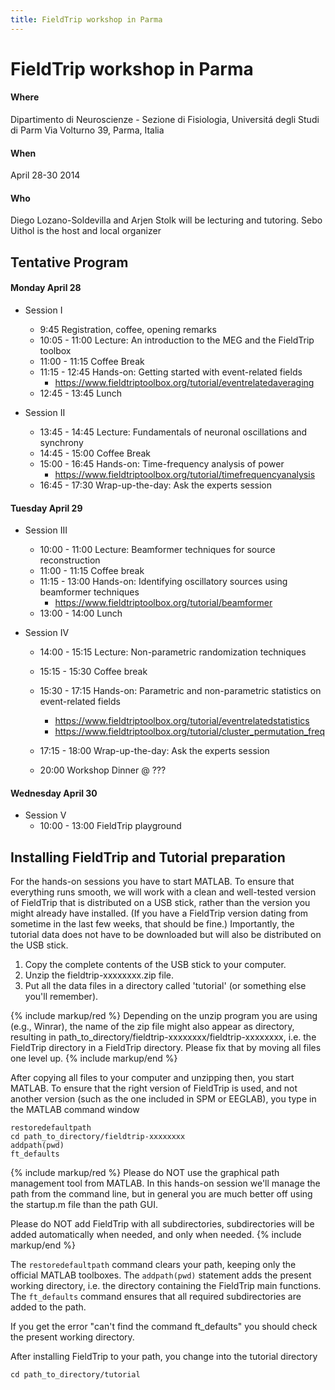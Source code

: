 ```yaml
---
title: FieldTrip workshop in Parma
---
```


# FieldTrip workshop in Parma

#### Where

Dipartimento di Neuroscienze - Sezione di Fisiologia, Universitá degli Studi di Parm
Via Volturno 39, Parma, Italia

#### When

April 28-30 2014

#### Who

Diego Lozano-Soldevilla and Arjen Stolk will be lecturing and tutoring.
Sebo Uithol is the host and local organizer

## Tentative Program

#### Monday April 28

- Session I

  - 9:45 Registration, coffee, opening remarks
  - 10:05 - 11:00 Lecture: An introduction to the MEG and the FieldTrip toolbox
  - 11:00 - 11:15 Coffee Break
  - 11:15 - 12:45 Hands-on: Getting started with event-related fields
    - <https://www.fieldtriptoolbox.org/tutorial/eventrelatedaveraging>
  - 12:45 - 13:45 Lunch

- Session II
  - 13:45 - 14:45 Lecture: Fundamentals of neuronal oscillations and synchrony
  - 14:45 - 15:00 Coffee Break
  - 15:00 - 16:45 Hands-on: Time-frequency analysis of power
    - <https://www.fieldtriptoolbox.org/tutorial/timefrequencyanalysis>
  - 16:45 - 17:30 Wrap-up-the-day: Ask the experts session

#### Tuesday April 29

- Session III

  - 10:00 - 11:00 Lecture: Beamformer techniques for source reconstruction
  - 11:00 - 11:15 Coffee break
  - 11:15 - 13:00 Hands-on: Identifying oscillatory sources using beamformer techniques
    - <https://www.fieldtriptoolbox.org/tutorial/beamformer>
  - 13:00 - 14:00 Lunch

- Session IV

  - 14:00 - 15:15 Lecture: Non-parametric randomization techniques
  - 15:15 - 15:30 Coffee break
  - 15:30 - 17:15 Hands-on: Parametric and non-parametric statistics on event-related fields
    - <https://www.fieldtriptoolbox.org/tutorial/eventrelatedstatistics>
    - <https://www.fieldtriptoolbox.org/tutorial/cluster_permutation_freq>
  - 17:15 - 18:00 Wrap-up-the-day: Ask the experts session

  - 20:00 Workshop Dinner @ ???

#### Wednesday April 30

- Session V
  - 10:00 - 13:00 FieldTrip playground

## Installing FieldTrip and Tutorial preparation

For the hands-on sessions you have to start MATLAB. To ensure that
everything runs smooth, we will work with a clean and well-tested
version of FieldTrip that is distributed on a USB stick, rather than the version you might already
have installed. (If you have a FieldTrip version dating from sometime in the last few weeks, that should be fine.) Importantly, the tutorial data does not have to be
downloaded but will also be distributed on the USB stick.

1.  Copy the complete contents of the USB stick to your computer.
2.  Unzip the fieldtrip-xxxxxxxx.zip file.
3.  Put all the data files in a directory called 'tutorial' (or something else you'll remember).

{% include markup/red %}
Depending on the unzip program you are using (e.g., Winrar), the name of the zip file might also appear as directory, resulting in path_to_directory/fieldtrip-xxxxxxxx/fieldtrip-xxxxxxxx, i.e. the FieldTrip directory in a FieldTrip directory. Please fix that by moving all files one level up.
{% include markup/end %}

After copying all files to your computer and unzipping then, you start MATLAB. To ensure that the right version of FieldTrip is used, and not another version (such as the one included in SPM or EEGLAB), you type in the MATLAB command window

    restoredefaultpath
    cd path_to_directory/fieldtrip-xxxxxxxx
    addpath(pwd)
    ft_defaults

{% include markup/red %}
Please do NOT use the graphical path management tool from MATLAB. In this hands-on session we'll manage the path from the command line, but in general you are much better off using the startup.m file than the path GUI.

Please do NOT add FieldTrip with all subdirectories, subdirectories will be added automatically when needed, and only when needed.
{% include markup/end %}

The `restoredefaultpath` command clears your path, keeping only the official MATLAB toolboxes. The `addpath(pwd)` statement adds the present working directory, i.e. the directory containing the FieldTrip main functions. The `ft_defaults` command ensures that all required subdirectories are added to the path.

If you get the error "can't find the command ft_defaults" you should check the present working directory.

After installing FieldTrip to your path, you change into the tutorial directory

    cd path_to_directory/tutorial

